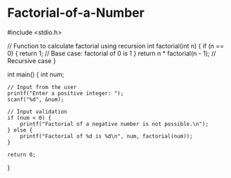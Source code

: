 # Factorial-of-a-Number

#include <stdio.h>

// Function to calculate factorial using recursion
int factorial(int n) {
    if (n == 0) {
        return 1;  // Base case: factorial of 0 is 1
    }
    return n * factorial(n - 1);  // Recursive case
}

int main() {
    int num;

    // Input from the user
    printf("Enter a positive integer: ");
    scanf("%d", &num);

    // Input validation
    if (num < 0) {
        printf("Factorial of a negative number is not possible.\n");
    } else {
        printf("Factorial of %d is %d\n", num, factorial(num));
    }

    return 0;
}
